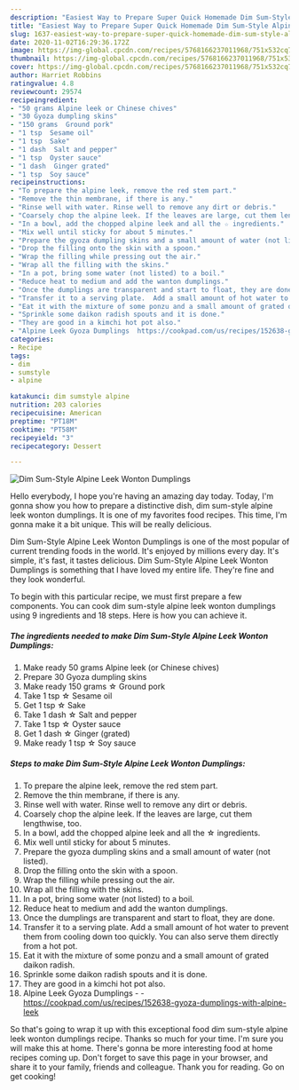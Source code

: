 ```yaml
---
description: "Easiest Way to Prepare Super Quick Homemade Dim Sum-Style Alpine Leek Wonton Dumplings"
title: "Easiest Way to Prepare Super Quick Homemade Dim Sum-Style Alpine Leek Wonton Dumplings"
slug: 1637-easiest-way-to-prepare-super-quick-homemade-dim-sum-style-alpine-leek-wonton-dumplings
date: 2020-11-02T16:29:36.172Z
image: https://img-global.cpcdn.com/recipes/5768166237011968/751x532cq70/dim-sum-style-alpine-leek-wonton-dumplings-recipe-main-photo.jpg
thumbnail: https://img-global.cpcdn.com/recipes/5768166237011968/751x532cq70/dim-sum-style-alpine-leek-wonton-dumplings-recipe-main-photo.jpg
cover: https://img-global.cpcdn.com/recipes/5768166237011968/751x532cq70/dim-sum-style-alpine-leek-wonton-dumplings-recipe-main-photo.jpg
author: Harriet Robbins
ratingvalue: 4.8
reviewcount: 29574
recipeingredient:
- "50 grams Alpine leek or Chinese chives"
- "30 Gyoza dumpling skins"
- "150 grams  Ground pork"
- "1 tsp  Sesame oil"
- "1 tsp  Sake"
- "1 dash  Salt and pepper"
- "1 tsp  Oyster sauce"
- "1 dash  Ginger grated"
- "1 tsp  Soy sauce"
recipeinstructions:
- "To prepare the alpine leek, remove the red stem part."
- "Remove the thin membrane, if there is any."
- "Rinse well with water. Rinse well to remove any dirt or debris."
- "Coarsely chop the alpine leek. If the leaves are large, cut them lengthwise, too."
- "In a bowl, add the chopped alpine leek and all the ☆ ingredients."
- "Mix well until sticky for about 5 minutes."
- "Prepare the gyoza dumpling skins and a small amount of water (not listed)."
- "Drop the filling onto the skin with a spoon."
- "Wrap the filling while pressing out the air."
- "Wrap all the filling with the skins."
- "In a pot, bring some water (not listed) to a boil."
- "Reduce heat to medium and add the wanton dumplings."
- "Once the dumplings are transparent and start to float, they are done."
- "Transfer it to a serving plate.  Add a small amount of hot water to prevent them from cooling down too quickly. You can also serve them directly from a hot pot."
- "Eat it with the mixture of some ponzu and a small amount of grated daikon radish."
- "Sprinkle some daikon radish spouts and it is done."
- "They are good in a kimchi hot pot also."
- "Alpine Leek Gyoza Dumplings  https://cookpad.com/us/recipes/152638-gyoza-dumplings-with-alpine-leek"
categories:
- Recipe
tags:
- dim
- sumstyle
- alpine

katakunci: dim sumstyle alpine 
nutrition: 203 calories
recipecuisine: American
preptime: "PT18M"
cooktime: "PT58M"
recipeyield: "3"
recipecategory: Dessert

---
```



![Dim Sum-Style Alpine Leek Wonton Dumplings](https://img-global.cpcdn.com/recipes/5768166237011968/751x532cq70/dim-sum-style-alpine-leek-wonton-dumplings-recipe-main-photo.jpg)

Hello everybody, I hope you're having an amazing day today. Today, I'm gonna show you how to prepare a distinctive dish, dim sum-style alpine leek wonton dumplings. It is one of my favorites food recipes. This time, I'm gonna make it a bit unique. This will be really delicious.



Dim Sum-Style Alpine Leek Wonton Dumplings is one of the most popular of current trending foods in the world. It's enjoyed by millions every day. It's simple, it's fast, it tastes delicious. Dim Sum-Style Alpine Leek Wonton Dumplings is something that I have loved my entire life. They're fine and they look wonderful.


To begin with this particular recipe, we must first prepare a few components. You can cook dim sum-style alpine leek wonton dumplings using 9 ingredients and 18 steps. Here is how you can achieve it.

<!--inarticleads1-->

##### The ingredients needed to make Dim Sum-Style Alpine Leek Wonton Dumplings:

1. Make ready 50 grams Alpine leek (or Chinese chives)
1. Prepare 30 Gyoza dumpling skins
1. Make ready 150 grams ☆ Ground pork
1. Take 1 tsp ☆ Sesame oil
1. Get 1 tsp ☆ Sake
1. Take 1 dash ☆ Salt and pepper
1. Take 1 tsp ☆ Oyster sauce
1. Get 1 dash ☆ Ginger (grated)
1. Make ready 1 tsp ☆ Soy sauce




<!--inarticleads2-->

##### Steps to make Dim Sum-Style Alpine Leek Wonton Dumplings:

1. To prepare the alpine leek, remove the red stem part.
1. Remove the thin membrane, if there is any.
1. Rinse well with water. Rinse well to remove any dirt or debris.
1. Coarsely chop the alpine leek. If the leaves are large, cut them lengthwise, too.
1. In a bowl, add the chopped alpine leek and all the ☆ ingredients.
1. Mix well until sticky for about 5 minutes.
1. Prepare the gyoza dumpling skins and a small amount of water (not listed).
1. Drop the filling onto the skin with a spoon.
1. Wrap the filling while pressing out the air.
1. Wrap all the filling with the skins.
1. In a pot, bring some water (not listed) to a boil.
1. Reduce heat to medium and add the wanton dumplings.
1. Once the dumplings are transparent and start to float, they are done.
1. Transfer it to a serving plate.  Add a small amount of hot water to prevent them from cooling down too quickly. You can also serve them directly from a hot pot.
1. Eat it with the mixture of some ponzu and a small amount of grated daikon radish.
1. Sprinkle some daikon radish spouts and it is done.
1. They are good in a kimchi hot pot also.
1. Alpine Leek Gyoza Dumplings -  - https://cookpad.com/us/recipes/152638-gyoza-dumplings-with-alpine-leek




So that's going to wrap it up with this exceptional food dim sum-style alpine leek wonton dumplings recipe. Thanks so much for your time. I'm sure you will make this at home. There's gonna be more interesting food at home recipes coming up. Don't forget to save this page in your browser, and share it to your family, friends and colleague. Thank you for reading. Go on get cooking!
